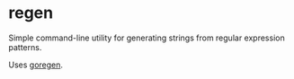 # regen

Simple command-line utility for generating strings from regular expression patterns.

Uses [goregen](https://github.com/zach-klippenstein/goregen).